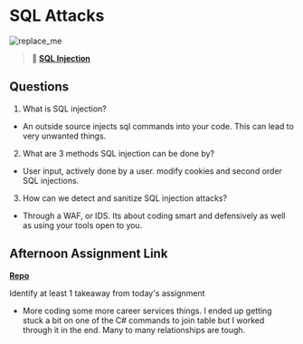 # SQL Attacks

![replace_me](https://codeworks.blob.core.windows.net/public/assets/img/illustrations/placeholder.svg)

> **📖 [SQL Injection](https://codeworksacademy.com/fs-student-guide/resources/wk11/03-SQL-Injection)**

## Questions

1. What is SQL injection?

- An outside source injects sql commands into your code. This can lead to very unwanted things.

2. What are 3 methods SQL injection can be done by?

- User input, actively done by a user. modify cookies and second order SQL injections.

3. How can we detect and sanitize SQL injection attacks?

- Through a WAF, or IDS. Its about coding smart and defensively as well as using your tools open to you.

## Afternoon Assignment Link

**[Repo](https://github.com/HawkesJ02/checkpoint07)**

Identify at least 1 takeaway from today's assignment

- More coding some more career services things. I ended up getting stuck a bit on one of the C# commands to join table but I worked through it in the end. Many to many relationships are tough. 
